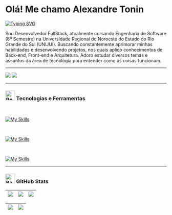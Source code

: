 # Olá! Me chamo Alexandre Tonin

[![Typing SVG](https://readme-typing-svg.demolab.com?font=JetBrains+Mono&duration=4000&pause=1000&color=F7F7F7&vCenter=true&random=false&width=600&lines=%F0%9F%92%BB+Estudante+de+Engenharia+de+Software;%F0%9F%8C%90+Desenvolvedor+Web+Fullstack)](https://git.io/typing-svg)

Sou Desenvolvedor FullStack, atualmente cursando Engenharia de Software (8º Semestre) na Universidade Regional do Noroeste do Estado do Rio Grande do Sul (UNIJUÍ). Buscando constantemente aprimorar minhas habilidades e desenvolvendo projetos, nos quais aplico conhecimentos de Back-end, Front-end e Arquitetura. Adoro estudar diversos temas e assuntos da área de tecnologia para entender como as coisas funcionam.

<hr>

<div> 
  <a href="https://www.linkedin.com/in/alexandre-tonin-4b8b2b234/" target="_blank"><img src="https://img.shields.io/badge/-LinkedIn-%230077B5?style=for-the-badge&logo=linkedin&logoColor=white" target="_blank"></a> 
  <a href = "mailto:xandetonin@gmail.com"><img src="https://img.shields.io/badge/-Gmail-%23333?style=for-the-badge&logo=gmail&logoColor=white" target="_blank"></a>    
</div>

<hr>

### <img src="https://raw.githubusercontent.com/Tarikul-Islam-Anik/Animated-Fluent-Emojis/master/Emojis/Travel%20and%20places/Rocket.png" alt="Rocket" width="30" height="30" /> Tecnologias e Ferramentas
<br>
  
[![My Skills](https://skillicons.dev/icons?i=html,css,js,typescript,php&theme=dark)](https://skillicons.dev)
  
<br>

[![My Skills](https://skillicons.dev/icons?i=sass,bootstrap,tailwind,react,nextjs,nodejs,npm,vite,jest,vitest,figma&theme=dark)](https://skillicons.dev)

<br>

[![My Skills](https://skillicons.dev/icons?i=mysql,postgres,linux,docker,aws,git,postman,kafka&theme=dark)](https://skillicons.dev)

<hr>

### <img src="https://raw.githubusercontent.com/Tarikul-Islam-Anik/Animated-Fluent-Emojis/master/Emojis/Objects/Bar%20Chart.png" alt="Bar Chart" width="30" height="30" /> GitHub Stats

  | ![](http://github-profile-summary-cards.vercel.app/api/cards/stats?username=AlexandreTonin&theme=nord_dark) | ![](http://github-profile-summary-cards.vercel.app/api/cards/repos-per-language?username=AlexandreTonin&hide=Html&theme=nord_dark) | ![](http://github-profile-summary-cards.vercel.app/api/cards/most-commit-language?username=AlexandreTonin&theme=nord_dark) |
| :-: | :-: | :-: |

| ![](http://github-profile-summary-cards.vercel.app/api/cards/profile-details?username=AlexandreTonin&theme=nord_dark) | ![](https://github-readme-streak-stats.herokuapp.com/?user=AlexandreTonin&hide_border=true&date_format=M%20j%5B%2C%20Y%5D&background=2D3742&stroke=2D3742&ring=6bbbca&fire=6bbbca&currStreakNum=fff&sideNums=6bbbca&currStreakLabel=6bbbca&sideLabels=fff&dates=fff) |
| :-: | :-: |
